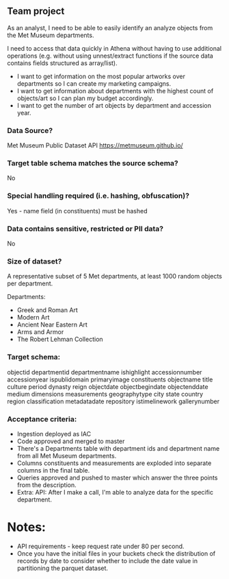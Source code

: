 ## Team project

As an analyst, I need to be able to easily identify an analyze objects from the Met Museum departments.

I need to access that data quickly in Athena without having to use additional operations (e.g. without using unnest/extract functions if the source data contains fields structured as array/list).

* I want to get information on the most popular artworks over departments so I can create my marketing campaigns.
* I want to get information about departments with the highest count of objects/art so I can plan my budget accordingly.
* I want to get the number of art objects by department and accession year.


### Data Source?
Met Museum Public Dataset API https://metmuseum.github.io/

### Target table schema matches the source schema?
No

### Special handling required (i.e. hashing, obfuscation)?
Yes - name field (in constituents) must be hashed

### Data contains sensitive, restricted or PII data?
No

### Size of dataset?
A representative subset of 5 Met departments, at least 1000 random objects per department.

Departments:
* Greek and Roman Art
* Modern Art
* Ancient Near Eastern Art
* Arms and Armor
* The Robert Lehman Collection


### Target schema:
objectid
departmentid
departmentname
ishighlight
accessionnumber
accessionyear
ispublidomain
primaryimage
constituents
objectname
title
culture
period
dynasty
reign
objectdate
objectbegindate
objectenddate
medium
dimensions
measurements
geographytype
city
state
country
region
classification
metadatadate
repository
istimelinework
gallerynumber

### Acceptance criteria:

* Ingestion deployed as IAC
* Code approved and merged to master
* There's a Departments table with department ids and department name from all Met Museum departments.
* Columns constituents and measurements are exploded into separate columns in the final table.
* Queries approved and pushed to master which answer the three points from the description.
* Extra: API: After I make a call, I'm able to analyze data for the specific department.


# Notes:
* API requirements - keep request rate under 80 per second.
* Once you have the initial files in your buckets check the distribution of records by date to consider whether to include the date value in partitioning the parquet dataset.
